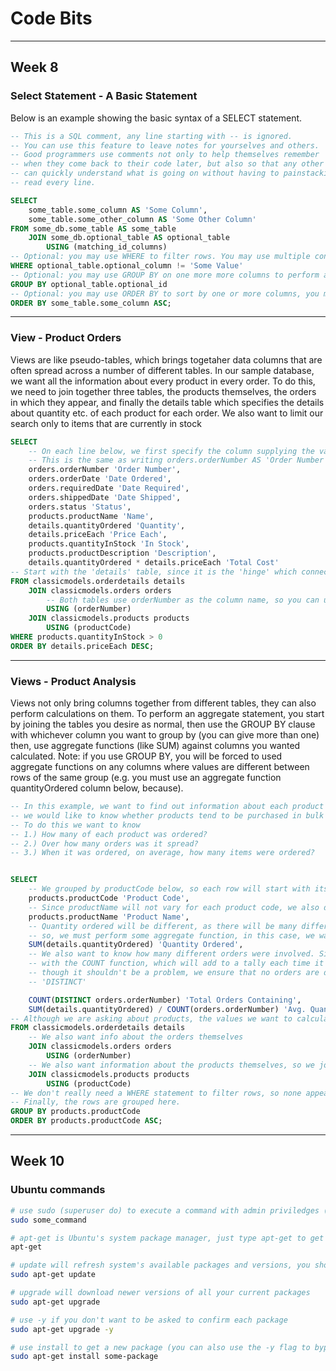 # Code Bits

---

## Week 8

### Select Statement - A Basic Statement

Below is an example showing the basic syntax of a SELECT statement.

```sql
-- This is a SQL comment, any line starting with -- is ignored.
-- You can use this feature to leave notes for yourselves and others.
-- Good programmers use comments not only to help themselves remember
-- when they come back to their code later, but also so that any other coder
-- can quickly understand what is going on without having to painstackingly
-- read every line.

SELECT
	some_table.some_column AS 'Some Column',
	some_table.some_other_column AS 'Some Other Column'
FROM some_db.some_table AS some_table
	JOIN some_db.optional_table AS optional_table
		USING (matching_id_columns)
-- Optional: you may use WHERE to filter rows. You may use multiple conditions with 'AND' or 'OR' (no quotes)
WHERE optional_table.optional_column != 'Some Value'
-- Optional: you may use GROUP BY on one more more columns to perform aggregate calcualtions (e.g. average student grades by major)
GROUP BY optional_table.optional_id
-- Optional: you may use ORDER BY to sort by one or more columns, you may specific ASC (ascending) or DESC (descending)
ORDER BY some_table.some_column ASC;
```

---

### View - Product Orders
Views are like pseudo-tables, which brings togetaher data columns that are often spread across a number of different tables. In our sample database, we want all the information about every product in every order. To do this, we need to join together three tables, the products themselves, the orders in which they appear, and finally the details table which specifies the details about quantity etc. of each product for each order. We also want to limit our search only to items that are currently in stock


```sql
SELECT
	-- On each line below, we first specify the column supplying the values, and then rename the column inside 'Quotes'
	-- This is the same as writing orders.orderNumber AS 'Order Number'... we just drop the AS
	orders.orderNumber 'Order Number',
    orders.orderDate 'Date Ordered',
    orders.requiredDate 'Date Required',
    orders.shippedDate 'Date Shipped',
    orders.status 'Status',
    products.productName 'Name',
    details.quantityOrdered 'Quantity',
    details.priceEach 'Price Each',
    products.quantityInStock 'In Stock',
    products.productDescription 'Description',
    details.quantityOrdered * details.priceEach 'Total Cost'
-- Start with the 'details' table, since it is the 'hinge' which connects the orders and products tables together
FROM classicmodels.orderdetails details
	JOIN classicmodels.orders orders
		-- Both tables use orderNumber as the column name, so you can use the USING keyword
		USING (orderNumber)
	JOIN classicmodels.products products
		USING (productCode)
WHERE products.quantityInStock > 0
ORDER BY details.priceEach DESC;
```

---

### Views - Product Analysis

Views not only bring columns together from different tables, they can also perform calculations on them. To perform an aggregate statement, you start by joining the tables you desire as normal, then use the GROUP BY clause with whichever column you want to group by (you can give more than one) then, use aggregate functions (like SUM) against columns you wanted calculated. Note: if you use GROUP BY, you will be forced to used aggregate functions on any columns where values are different between rows of the same group (e.g. you must use an aggregate function quantityOrdered column below, because).

```sql
-- In this example, we want to find out information about each product in our database...
-- we would like to know whether products tend to be purchased in bulk or not.
-- To do this we want to know
-- 1.) How many of each product was ordered?
-- 2.) Over how many orders was it spread?
-- 3.) When it was ordered, on average, how many items were ordered?


SELECT
	-- We grouped by productCode below, so each row will start with its product code
	products.productCode 'Product Code',
	-- Since productName will not vary for each product code, we also do not need to perform aggregate functions
    products.productName 'Product Name',
	-- Quantity ordered will be different, as there will be many different orders within each productCode group
	-- so, we must perform some aggregate function, in this case, we want to know the total across orders, so we use SUM
    SUM(details.quantityOrdered) 'Quantity Ordered',
	-- We also want to know how many different orders were involved. Since each order has its own unique ID, we can use that
	-- with the COUNT function, which will add to a tally each time it finds a new orderNumber relating to each product
	-- though it shouldn't be a problem, we ensure that no orders are double counted by adding the keyword
	-- 'DISTINCT'

    COUNT(DISTINCT orders.orderNumber) 'Total Orders Containing',
    SUM(details.quantityOrdered) / COUNT(orders.orderNumber) 'Avg. Quantity Per Order'
-- Although we are asking about products, the values we want to calculate are in the order details table, so we start there
FROM classicmodels.orderdetails details
	-- We also want info about the orders themselves
	JOIN classicmodels.orders orders
		USING (orderNumber)
	-- We also want information about the products themselves, so we join that one last
	JOIN classicmodels.products products
		USING (productCode)
-- We don't really need a WHERE statement to filter rows, so none appears here
-- Finally, the rows are grouped here.
GROUP BY products.productCode
ORDER BY products.productCode ASC;
```

---

## Week 10

### Ubuntu commands

```bash
# use sudo (superuser do) to execute a command with admin priviledges (will will then be asked your password)
sudo some_command

# apt-get is Ubuntu's system package manager, just type apt-get to get a list of sub-commands and help
apt-get

# update will refresh system's available packages and versions, you should run this before installing new packages or upgrading old ones
sudo apt-get update

# upgrade will download newer versions of all your current packages
sudo apt-get upgrade

# use -y if you don't want to be asked to confirm each package
sudo apt-get upgrade -y

# use install to get a new package (you can also use the -y flag to bypass confirmation)
sudo apt-get install some-package


```
